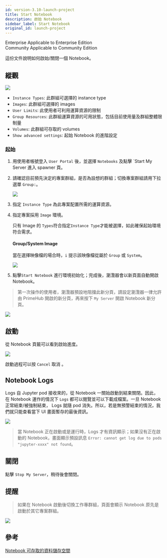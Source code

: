 ```yaml
---
id: version-3.10-launch-project
title: Start Notebook
description: 啟始 Notebook
sidebar_label: Start Notebook
original_id: launch-project
---
```

<div class="label-sect">
  <div class="ee-only tooltip">Enterprise
    <span class="tooltiptext">Applicable to Enterprise Edition</span>
  </div>
  <div class="ce-only tooltip">Community
    <span class="tooltiptext">Applicable to Community Edition</span>
  </div>
</div>

這份文件說明如何啟始/關閉一個 Notebook。

## 縱觀

![](assets/spawner_v310.png)

+ `Instance Types`: 此群組可選擇的 instance type
+ `Images`: 此群組可選擇的 images
+ `User Limits`: 此使用者可利用運算資源的限制
+ `Group Resources`: 此群組運算資源的可用狀態，包括目前使用量及群組整體限制量
+ `Volumes`: 此群組可存取的 volumes
+ `Show advanced settings`: 起始 Notebook 的進階設定


### 起始

1. 用使用者帳號登入 `User Portal` 後，並選擇 `Notebooks` 及點擊 `Start My Server 進入 spawner 頁。
2. 請確認目前預先決定的專案群組，是否為設想的群組；切換專案群組請用下拉選單 `Group:`。

    ![](assets/group_context.png)

3. 指定 `Instance Type` 為此專案配置所需的運算資源。

4. 指定專案採用 `Image` 環境。

   只有 Image 的 `Types`符合指定`Instance Type`才能被選擇，如此確保起始環境符合需求。

   #### Group/System Image

    當在選擇映像檔的場合時，`i` 提示該映像檔從屬於 `Group` 或 `System`。

    ![](assets/group-image-hint.png)

5. 點擊`Start Notebook` 進行環境初始化；完成後，瀏灠器會以新頁面自動開啟 Notebook。

>第一次操作的使用者，瀏灠器預設地阻擋此新分頁，請設定瀏灠器一律允許由 PrimeHub 開啟的新分頁，再來按下 `My Server` 開啟 Notebook 新分頁。

![](assets/v34-jupyter-popup-block.png)

## 啟動

從 Notebook 頁籤可以看到啟始進度。

![](assets/spawner_cancel_v33.png)

啟動過程可以按 `Cancel` 取消 。

## Notebook Logs

Logs 自 Jupyter pod 接收來的，從 Notebook 一關始啟動到結束關閉。因此，在 Notebook 運作的情況下 `Logs` 都可以閱覽並可以下載成檔案。一旦 Notebook 正常結束/被強制結束， Logs 就隨 pod 消失。所以，若是無預警結束的情況，我們就只能查看當下 UI 畫面暫存的最後資訊。

![](assets/spawner_log.png)

>當 Notebook 正在啟動或是運行時，Logs 才有資訊顯示；如果沒有正在啟動的 Notebook，畫面顯示預設訊息 `Error: cannot get log due to pods "jupyter-xxxx" not found`。

## 關閉

點擊 `Stop My Server`，稍待後會關閉。

## 提醒

>如果在 Notebook 啟動後切換工作專群組，頁面會顯示 Notebook 原先是啟動於其它專案群組。

![](assets/v3-jupyter-other-group.png)

## 參考

[Notebook 可存取的資料儲存空間](nb-data-store-cht)